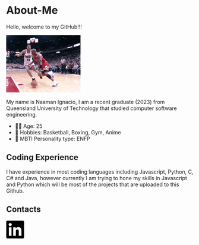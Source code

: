 # About-Me

Hello, welcome to my GitHub!!! 

![](https://github.com/naaman126/About-Me/blob/main/200w.gif)

My name is Naaman Ignacio, I am a recent graduate (2023) from Queensland University of Technology that studied computer software engineering.

* 👴🏽 Age: 25
* 🏀 Hobbies: Basketball, Boxing, Gym, Anime
* 🧐 MBTI Personality type: ENFP

## Coding Experience

I have experience in most coding languages including Javascript, Python, C, C# and Java, however currently I am trying to hone my skills in Javascript and Python which will be most of the projects that are uploaded to this Github.

## Contacts

[<img src="https://github.com/naaman126/About-Me/blob/main/linkedin.svg">](www.linkedin.com/in/nignacio10521836)

